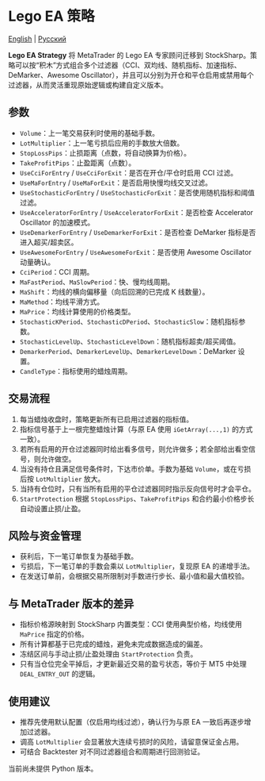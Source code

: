# Lego EA 策略
[English](README.md) | [Русский](README_ru.md)

**Lego EA Strategy** 将 MetaTrader 的 Lego EA 专家顾问迁移到 StockSharp。策略可以按“积木”方式组合多个过滤器（CCI、双均线、随机指标、加速指标、DeMarker、Awesome Oscillator），并且可以分别为开仓和平仓启用或禁用每个过滤器，从而灵活重现原始逻辑或构建自定义版本。

## 参数
- `Volume`：上一笔交易获利时使用的基础手数。
- `LotMultiplier`：上一笔亏损后应用的手数放大倍数。
- `StopLossPips`：止损距离（点数，将自动换算为价格）。
- `TakeProfitPips`：止盈距离（点数）。
- `UseCciForEntry` / `UseCciForExit`：是否在开仓/平仓时启用 CCI 过滤。
- `UseMaForEntry` / `UseMaForExit`：是否启用快慢均线交叉过滤。
- `UseStochasticForEntry` / `UseStochasticForExit`：是否使用随机指标和阈值过滤。
- `UseAcceleratorForEntry` / `UseAcceleratorForExit`：是否检查 Accelerator Oscillator 的加速模式。
- `UseDemarkerForEntry` / `UseDemarkerForExit`：是否检查 DeMarker 指标是否进入超买/超卖区。
- `UseAwesomeForEntry` / `UseAwesomeForExit`：是否使用 Awesome Oscillator 动量确认。
- `CciPeriod`：CCI 周期。
- `MaFastPeriod`、`MaSlowPeriod`：快、慢均线周期。
- `MaShift`：均线的横向偏移量（向后回溯的已完成 K 线数量）。
- `MaMethod`：均线平滑方式。
- `MaPrice`：均线计算使用的价格类型。
- `StochasticKPeriod`、`StochasticDPeriod`、`StochasticSlow`：随机指标参数。
- `StochasticLevelUp`、`StochasticLevelDown`：随机指标超卖/超买阈值。
- `DemarkerPeriod`、`DemarkerLevelUp`、`DemarkerLevelDown`：DeMarker 设置。
- `CandleType`：指标使用的蜡烛周期。

## 交易流程
1. 每当蜡烛收盘时，策略更新所有已启用过滤器的指标值。
2. 指标信号基于上一根完整蜡烛计算（与原 EA 使用 `iGetArray(...,1)` 的方式一致）。
3. 若所有启用的开仓过滤器同时给出看多信号，则允许做多；若全部给出看空信号，则允许做空。
4. 当没有持仓且满足信号条件时，下达市价单。手数为基础 `Volume`，或在亏损后按 `LotMultiplier` 放大。
5. 当持有仓位时，只有当所有启用的平仓过滤器同时指示反向信号时才会平仓。
6. `StartProtection` 根据 `StopLossPips`、`TakeProfitPips` 和合约最小价格步长自动设置止损/止盈。

## 风险与资金管理
- 获利后，下一笔订单恢复为基础手数。
- 亏损后，下一笔订单的手数会乘以 `LotMultiplier`，复现原 EA 的递增手法。
- 在发送订单前，会根据交易所限制对手数进行步长、最小值和最大值校验。

## 与 MetaTrader 版本的差异
- 指标价格源映射到 StockSharp 内置类型：CCI 使用典型价格，均线使用 `MaPrice` 指定的价格。
- 所有计算都基于已完成的蜡烛，避免未完成数据造成的偏差。
- 冻结区间与手动止损/止盈处理由 `StartProtection` 负责。
- 只有当仓位完全平掉后，才更新最近交易的盈亏状态，等价于 MT5 中处理 `DEAL_ENTRY_OUT` 的逻辑。

## 使用建议
- 推荐先使用默认配置（仅启用均线过滤），确认行为与原 EA 一致后再逐步增加过滤器。
- 调高 `LotMultiplier` 会显著放大连续亏损时的风险，请留意保证金占用。
- 可结合 Backtester 对不同过滤器组合和周期进行回测验证。

当前尚未提供 Python 版本。
